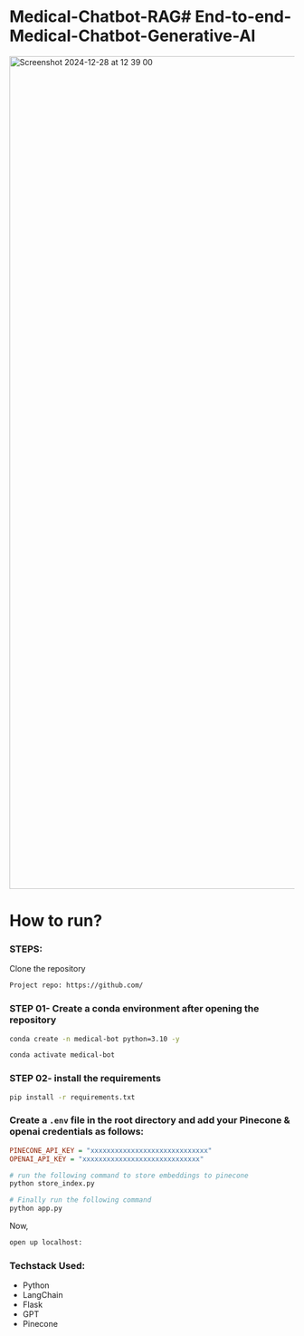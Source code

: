 # Medical-Chatbot-RAG# End-to-end-Medical-Chatbot-Generative-AI

<img width="1470" alt="Screenshot 2024-12-28 at 12 39 00" src="https://github.com/user-attachments/assets/f78019ba-388f-45b2-9149-9f9eb3c78050" />


# How to run?
### STEPS:

Clone the repository

```bash
Project repo: https://github.com/
```
### STEP 01- Create a conda environment after opening the repository

```bash
conda create -n medical-bot python=3.10 -y
```

```bash
conda activate medical-bot
```


### STEP 02- install the requirements
```bash
pip install -r requirements.txt
```


### Create a `.env` file in the root directory and add your Pinecone & openai credentials as follows:

```ini
PINECONE_API_KEY = "xxxxxxxxxxxxxxxxxxxxxxxxxxxxx"
OPENAI_API_KEY = "xxxxxxxxxxxxxxxxxxxxxxxxxxxxx"
```


```bash
# run the following command to store embeddings to pinecone
python store_index.py
```

```bash
# Finally run the following command
python app.py
```

Now,
```bash
open up localhost:
```


### Techstack Used:

- Python
- LangChain
- Flask
- GPT
- Pinecone
